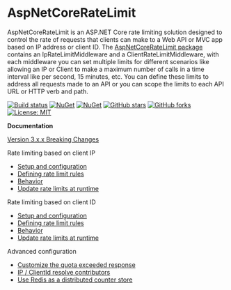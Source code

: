AspNetCoreRateLimit
==============

AspNetCoreRateLimit is an ASP.NET Core rate limiting solution designed to control the rate of requests that clients can make to a Web API or MVC app based on IP address or client ID. The [AspNetCoreRateLimit package](https://www.nuget.org/packages/AspNetCoreRateLimit/) contains an IpRateLimitMiddleware and a ClientRateLimitMiddleware, with each middleware you can set multiple limits for different scenarios like allowing an IP or Client to make a maximum number of calls in a time interval like per second, 15 minutes, etc. You can define these limits to address all requests made to an API or you can scope the limits to each API URL or HTTP verb and path.

[![Build status](https://ci.appveyor.com/api/projects/status/jrfxft7anqckn30s?svg=true)](https://ci.appveyor.com/project/stefanprodan/AspNetCoreRateLimit)
[![NuGet](https://img.shields.io/nuget/v/AspNetCoreRateLimit.svg)](https://www.nuget.org/packages/AspNetCoreRateLimit/)
[![NuGet](https://img.shields.io/nuget/v/AspNetCoreRateLimit.Redis.svg)](https://www.nuget.org/packages/AspNetCoreRateLimit.Redis/)
[![GitHub stars](https://img.shields.io/github/stars/stefanprodan/AspNetCoreRateLimit.svg)](https://github.com/stefanprodan/AspNetCoreRateLimit/stargazers)
[![GitHub forks](https://img.shields.io/github/forks/stefanprodan/AspNetCoreRateLimit.svg)](https://github.com/stefanprodan/AspNetCoreRateLimit/network)
[![License: MIT](https://img.shields.io/github/license/stefanprodan/AspNetCoreRateLimit.svg)](https://opensource.org/licenses/MIT)

**Documentation**

[Version 3.x.x Breaking Changes](https://github.com/stefanprodan/AspNetCoreRateLimit/wiki/Version-3.0.0-Breaking-Changes)

Rate limiting based on client IP

- [Setup and configuration](https://github.com/stefanprodan/AspNetCoreRateLimit/wiki/IpRateLimitMiddleware#setup)
- [Defining rate limit rules](https://github.com/stefanprodan/AspNetCoreRateLimit/wiki/IpRateLimitMiddleware#defining-rate-limit-rules)
- [Behavior](https://github.com/stefanprodan/AspNetCoreRateLimit/wiki/IpRateLimitMiddleware#behavior)
- [Update rate limits at runtime](https://github.com/stefanprodan/AspNetCoreRateLimit/wiki/IpRateLimitMiddleware#update-rate-limits-at-runtime)

Rate limiting based on client ID

- [Setup and configuration](https://github.com/stefanprodan/AspNetCoreRateLimit/wiki/ClientRateLimitMiddleware#setup)
- [Defining rate limit rules](https://github.com/stefanprodan/AspNetCoreRateLimit/wiki/ClientRateLimitMiddleware#defining-rate-limit-rules)
- [Behavior](https://github.com/stefanprodan/AspNetCoreRateLimit/wiki/ClientRateLimitMiddleware#behavior)
- [Update rate limits at runtime](https://github.com/stefanprodan/AspNetCoreRateLimit/wiki/ClientRateLimitMiddleware#update-rate-limits-at-runtime)

Advanced configuration

- [Customize the quota exceeded response](https://github.com/stefanprodan/AspNetCoreRateLimit/wiki/Quota-exceeded-response)
- [IP / ClientId resolve contributors](https://github.com/stefanprodan/AspNetCoreRateLimit/wiki/Resolve-Contributors)
- [Use Redis as a distributed counter store](https://github.com/stefanprodan/AspNetCoreRateLimit/wiki/Using-Redis-as-a-distributed-counter-store)
